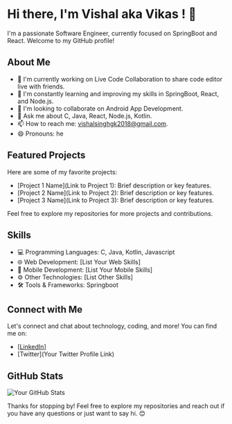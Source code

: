 # Hi there, I'm Vishal aka Vikas ! 👋

I'm a passionate Software Engineer, currently focused on SpringBoot and React. Welcome to my GitHub profile!

## About Me

- 🔭 I'm currently working on Live Code Collaboration to share code editor live with friends.
- 🌱 I'm constantly learning and improving my skills in SpringBoot, React, and Node.js.
- 👯 I'm looking to collaborate on Android App Development.
- 💬 Ask me about C, Java, React, Node.js, Kotlin.
- 📫 How to reach me: vishalsinghgk2018@gmail.com.
- 😄 Pronouns: he

## Featured Projects

Here are some of my favorite projects:

- [Project 1 Name](Link to Project 1): Brief description or key features.
- [Project 2 Name](Link to Project 2): Brief description or key features.
- [Project 3 Name](Link to Project 3): Brief description or key features.

Feel free to explore my repositories for more projects and contributions.

## Skills

- 💻 Programming Languages: C, Java, Kotlin, Javascript
- 🌐 Web Development: [List Your Web Skills]
- 📱 Mobile Development: [List Your Mobile Skills]
- ⚙️ Other Technologies: [List Other Skills]
- 🛠️ Tools & Frameworks: Springboot

## Connect with Me

Let's connect and chat about technology, coding, and more! You can find me on:

- [[LinkedIn](https://www.linkedin.com/in/vishal7663/)]
- [Twitter](Your Twitter Profile Link)

## GitHub Stats

![Your GitHub Stats](https://github-readme-stats.vercel.app/api?username=Vikasss7663&show_icons=true)

Thanks for stopping by! Feel free to explore my repositories and reach out if you have any questions or just want to say hi. 😊
